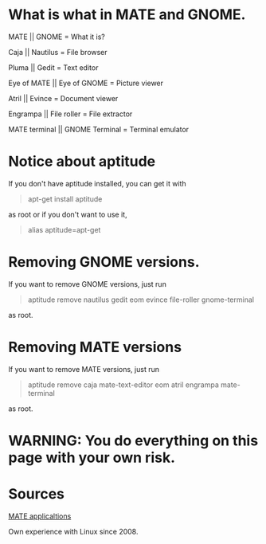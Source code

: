 <!DOCTYPE html>
<html>
<head>
<meta name="description" content="What is what in GNOME and MATE" />
<meta name="keywords" content="GNOME,MATE," />
<meta name="author" content="Mika Suomalainen" />
<meta charset="UTF-8" />
<link rel="canonical" href="http://mkaysi.github.com/articles/guides/GnomeToMATE.html">
<title>Moving from GNOME to MATE</title>
</head>

# What is what in MATE and GNOME.

MATE            ||   GNOME             =   What it is?

Caja            ||   Nautilus         =   File browser

Pluma           ||   Gedit            =   Text editor

Eye of MATE     ||   Eye of GNOME     =   Picture viewer

Atril           ||   Evince           =   Document viewer

Engrampa        ||   File roller      =   File extractor

MATE terminal   ||  GNOME Terminal    =   Terminal emulator


# Notice about aptitude

If you don't have aptitude installed, you can get it with

> apt-get install aptitude

as root or if you don't want to use it,

> alias aptitude=apt-get

# Removing GNOME versions.

If you want to remove GNOME versions, just run

> aptitude remove nautilus gedit eom evince file-roller gnome-terminal

as root.

# Removing MATE versions

If you want to remove MATE versions, just run

> aptitude remove caja mate-text-editor eom atril engrampa mate-terminal

as root.

# WARNING: You do everything on this page with your own risk.

# Sources

[MATE applicaltions]

Own experience with Linux since 2008.

[MATE applicaltions]:http://mate-desktop.org/applications/
